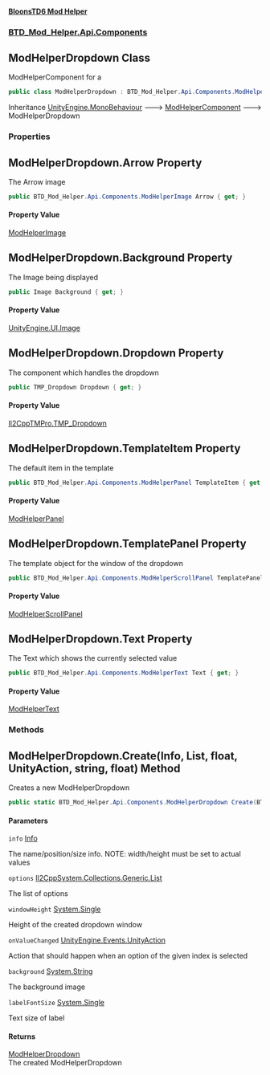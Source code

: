 #### [BloonsTD6 Mod Helper](README.md 'README')
### [BTD_Mod_Helper.Api.Components](README.md#BTD_Mod_Helper.Api.Components 'BTD_Mod_Helper.Api.Components')

## ModHelperDropdown Class

ModHelperComponent for a

```csharp
public class ModHelperDropdown : BTD_Mod_Helper.Api.Components.ModHelperComponent
```

Inheritance [UnityEngine.MonoBehaviour](https://docs.microsoft.com/en-us/dotnet/api/UnityEngine.MonoBehaviour 'UnityEngine.MonoBehaviour') &#129106; [ModHelperComponent](BTD_Mod_Helper.Api.Components.ModHelperComponent.md 'BTD_Mod_Helper.Api.Components.ModHelperComponent') &#129106; ModHelperDropdown
### Properties

<a name='BTD_Mod_Helper.Api.Components.ModHelperDropdown.Arrow'></a>

## ModHelperDropdown.Arrow Property

The Arrow image

```csharp
public BTD_Mod_Helper.Api.Components.ModHelperImage Arrow { get; }
```

#### Property Value
[ModHelperImage](BTD_Mod_Helper.Api.Components.ModHelperImage.md 'BTD_Mod_Helper.Api.Components.ModHelperImage')

<a name='BTD_Mod_Helper.Api.Components.ModHelperDropdown.Background'></a>

## ModHelperDropdown.Background Property

The Image being displayed

```csharp
public Image Background { get; }
```

#### Property Value
[UnityEngine.UI.Image](https://docs.microsoft.com/en-us/dotnet/api/UnityEngine.UI.Image 'UnityEngine.UI.Image')

<a name='BTD_Mod_Helper.Api.Components.ModHelperDropdown.Dropdown'></a>

## ModHelperDropdown.Dropdown Property

The component which handles the dropdown

```csharp
public TMP_Dropdown Dropdown { get; }
```

#### Property Value
[Il2CppTMPro.TMP_Dropdown](https://docs.microsoft.com/en-us/dotnet/api/Il2CppTMPro.TMP_Dropdown 'Il2CppTMPro.TMP_Dropdown')

<a name='BTD_Mod_Helper.Api.Components.ModHelperDropdown.TemplateItem'></a>

## ModHelperDropdown.TemplateItem Property

The default item in the template

```csharp
public BTD_Mod_Helper.Api.Components.ModHelperPanel TemplateItem { get; }
```

#### Property Value
[ModHelperPanel](BTD_Mod_Helper.Api.Components.ModHelperPanel.md 'BTD_Mod_Helper.Api.Components.ModHelperPanel')

<a name='BTD_Mod_Helper.Api.Components.ModHelperDropdown.TemplatePanel'></a>

## ModHelperDropdown.TemplatePanel Property

The template object for the window of the dropdown

```csharp
public BTD_Mod_Helper.Api.Components.ModHelperScrollPanel TemplatePanel { get; }
```

#### Property Value
[ModHelperScrollPanel](BTD_Mod_Helper.Api.Components.ModHelperScrollPanel.md 'BTD_Mod_Helper.Api.Components.ModHelperScrollPanel')

<a name='BTD_Mod_Helper.Api.Components.ModHelperDropdown.Text'></a>

## ModHelperDropdown.Text Property

The Text which shows the currently selected value

```csharp
public BTD_Mod_Helper.Api.Components.ModHelperText Text { get; }
```

#### Property Value
[ModHelperText](BTD_Mod_Helper.Api.Components.ModHelperText.md 'BTD_Mod_Helper.Api.Components.ModHelperText')
### Methods

<a name='BTD_Mod_Helper.Api.Components.ModHelperDropdown.Create(BTD_Mod_Helper.Api.Components.Info,List_string_,float,UnityAction_int_,string,float)'></a>

## ModHelperDropdown.Create(Info, List<string>, float, UnityAction<int>, string, float) Method

Creates a new ModHelperDropdown

```csharp
public static BTD_Mod_Helper.Api.Components.ModHelperDropdown Create(BTD_Mod_Helper.Api.Components.Info info, List<string> options, float windowHeight, UnityAction<int> onValueChanged, string background=null, float labelFontSize=42f);
```
#### Parameters

<a name='BTD_Mod_Helper.Api.Components.ModHelperDropdown.Create(BTD_Mod_Helper.Api.Components.Info,List_string_,float,UnityAction_int_,string,float).info'></a>

`info` [Info](BTD_Mod_Helper.Api.Components.Info.md 'BTD_Mod_Helper.Api.Components.Info')

The name/position/size info. NOTE: width/height must be set to actual values

<a name='BTD_Mod_Helper.Api.Components.ModHelperDropdown.Create(BTD_Mod_Helper.Api.Components.Info,List_string_,float,UnityAction_int_,string,float).options'></a>

`options` [Il2CppSystem.Collections.Generic.List](https://docs.microsoft.com/en-us/dotnet/api/Il2CppSystem.Collections.Generic.List 'Il2CppSystem.Collections.Generic.List')

The list of options

<a name='BTD_Mod_Helper.Api.Components.ModHelperDropdown.Create(BTD_Mod_Helper.Api.Components.Info,List_string_,float,UnityAction_int_,string,float).windowHeight'></a>

`windowHeight` [System.Single](https://docs.microsoft.com/en-us/dotnet/api/System.Single 'System.Single')

Height of the created dropdown window

<a name='BTD_Mod_Helper.Api.Components.ModHelperDropdown.Create(BTD_Mod_Helper.Api.Components.Info,List_string_,float,UnityAction_int_,string,float).onValueChanged'></a>

`onValueChanged` [UnityEngine.Events.UnityAction](https://docs.microsoft.com/en-us/dotnet/api/UnityEngine.Events.UnityAction 'UnityEngine.Events.UnityAction')

Action that should happen when an option of the given index is selected

<a name='BTD_Mod_Helper.Api.Components.ModHelperDropdown.Create(BTD_Mod_Helper.Api.Components.Info,List_string_,float,UnityAction_int_,string,float).background'></a>

`background` [System.String](https://docs.microsoft.com/en-us/dotnet/api/System.String 'System.String')

The background image

<a name='BTD_Mod_Helper.Api.Components.ModHelperDropdown.Create(BTD_Mod_Helper.Api.Components.Info,List_string_,float,UnityAction_int_,string,float).labelFontSize'></a>

`labelFontSize` [System.Single](https://docs.microsoft.com/en-us/dotnet/api/System.Single 'System.Single')

Text size of label

#### Returns
[ModHelperDropdown](BTD_Mod_Helper.Api.Components.ModHelperDropdown.md 'BTD_Mod_Helper.Api.Components.ModHelperDropdown')  
The created ModHelperDropdown